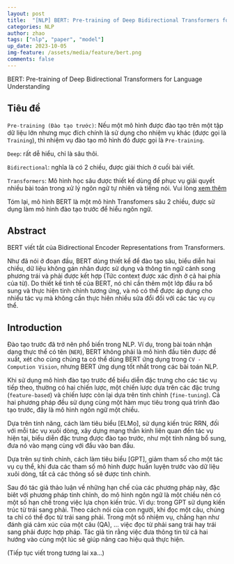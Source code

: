 ```yaml
---
layout: post
title:  "[NLP] BERT: Pre-training of Deep Bidirectional Transformers for Language Understanding"
categories: NLP
author: zhao
tags: ["nlp", "paper", "model"]
up_date: 2023-10-05
img-feature: /assets/media/feature/bert.png
comments: false
---
```


BERT: Pre-training of Deep Bidirectional Transformers for Language Understanding

## Tiêu đề
`Pre-training (Đào tạo trước)`: Nếu một mô hình được đào tạo trên một tập dữ liệu lớn nhưng mục đích chính là sử dụng cho nhiệm vụ khác (được gọi là `Training`), thì nhiệm vụ đào tạo mô hình đó được gọi là `Pre-training`.

`Deep`: rất dễ hiểu, chỉ là sâu thôi.

`Bidirectional`: nghĩa là có 2 chiều, được giải thích ở cuối bài viết.

`Transformers`: Mô hình học sâu được thiết kế dùng để phục vụ giải quyết nhiều bài toán trong xử lý ngôn ngữ tự nhiên và tiếng nói. Vui lòng [xem thêm]()

Tóm lại, mô hình BERT là một mô hình Transfomers sâu 2 chiều, được sử dụng làm mô hình đào tạo trước để hiểu ngôn ngữ.

## Abstract
BERT viết tắt của Bidirectional Encoder Representations from Transformers.

Như đã nói ở đoạn đầu, BERT dùng thiết kể để đào tạo sâu, biểu diễn hai chiều, dữ liệu không gán nhãn được sử dụng và thông tin ngữ cảnh song phương trái và phải được kết hợp (Tức context được xác định ở cả hai phía của từ). Do thiết kế tinh tế của BERT, nó chỉ cần thêm một lớp đầu ra bổ sung và thực hiện tinh chỉnh tương ứng, và nó có thể được áp dụng cho nhiểu tác vụ mà không cần thực hiên nhiều sửa đổi đối với các tác vụ cụ thể.

## Introduction
Đào tạo trước đã trở nên phổ biến trong NLP. Ví dụ, trong bài toán nhận dạng thực thể có tên (`NER`), BERT không phải là mô hình đầu tiên được đề xuất, xét cho cùng chúng ta có thể dùng BERT ứng dụng trong `CV - Compution Vision`, nhưng BERT ứng dụng tốt nhất trong các bài toán NLP.

Khi sử dụng mô hình đào tạo trước để biểu diễn đặc trưng cho các tác vụ tiếp theo, thường có hai chiến lược, một chiến lược dựa trên các đặc trưng (`feature-based`) và chiến lược còn lại dựa trên tinh chỉnh (`fine-tuning`). Cả hai phương pháp đều sử dụng cùng một hàm mục tiêu trong quá trình đào tạo trước, đây là mô hình ngôn ngữ một chiều.

Dựa trên tính năng, cách làm tiêu biểu [ELMo], sử dụng kiến trúc RRN, đối với mỗi tác vụ xuôi dòng, xây dựng mạng thần kinh liên quan đến tác vụ hiện tại, biểu diễn đặc trưng được đào tạo trước, như một tính năng bổ sung, đưa nó vào mạng cùng với đầu vào ban đầu.

Dựa trên sự tinh chỉnh, cách làm tiêu biểu [GPT], giảm tham số cho một tác vụ cụ thể, khi đưa các tham số mô hình được huấn luyện trước vào dữ liệu xuôi dòng, tất cả các thông số sẽ được tinh chinh.

Sau đó tác giả thảo luận về những hạn chế của các phương pháp này, đặc biêt với phương pháp tinh chỉnh, do mô hình ngôn ngữ là một chiều nên có một số hạn chế trong việc lựa chọn kiến trúc. Ví dụ: trong GPT sử dụng kiến trúc từ trái sang phải. Theo cách nói của con người, khi đọc một câu, chúng ta chỉ có thể đọc từ trái sang phải. Trong một số nhiệm vụ, chẳng hạn như đánh giá cảm xúc của một câu (QA), ... việc đọc từ phải sang trái hay trái sang phải được hợp pháp. Tác giả tin rằng việc đưa thông tin từ cả hai hướng vào cùng một lúc sẽ giúp nâng cao hiệu quả thực hiện.

(Tiếp tục viết trong tương lai xa...)



